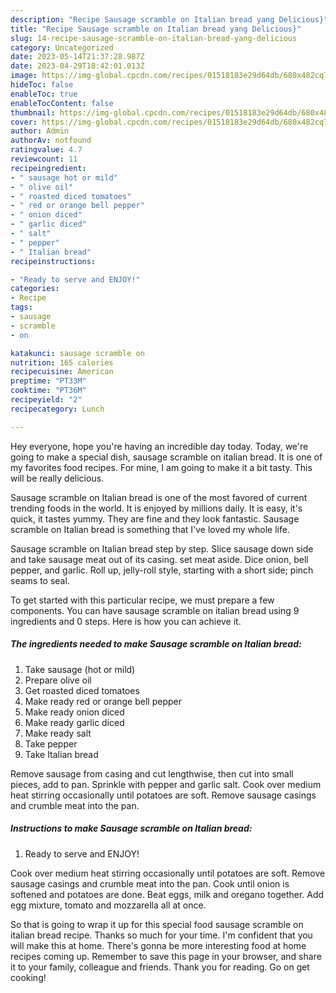 ```yaml
---
description: "Recipe Sausage scramble on Italian bread yang Delicious}"
title: "Recipe Sausage scramble on Italian bread yang Delicious}"
slug: 14-recipe-sausage-scramble-on-italian-bread-yang-delicious
category: Uncategorized
date: 2023-05-14T21:37:28.987Z
date: 2023-04-29T18:42:01.013Z
image: https://img-global.cpcdn.com/recipes/01518183e29d64db/680x482cq70/sausage-scramble-on-italian-bread-recipe-main-photo.jpg
hideToc: false
enableToc: true
enableTocContent: false
thumbnail: https://img-global.cpcdn.com/recipes/01518183e29d64db/680x482cq70/sausage-scramble-on-italian-bread-recipe-main-photo.jpg
cover: https://img-global.cpcdn.com/recipes/01518183e29d64db/680x482cq70/sausage-scramble-on-italian-bread-recipe-main-photo.jpg
author: Admin
authorAv: notfound
ratingvalue: 4.7
reviewcount: 11
recipeingredient:
- " sausage hot or mild"
- " olive oil"
- " roasted diced tomatoes"
- " red or orange bell pepper"
- " onion diced"
- " garlic diced"
- " salt"
- " pepper"
- " Italian bread"
recipeinstructions:

- "Ready to serve and ENJOY!"
categories:
- Recipe
tags:
- sausage
- scramble
- on

katakunci: sausage scramble on 
nutrition: 165 calories
recipecuisine: American
preptime: "PT33M"
cooktime: "PT36M"
recipeyield: "2"
recipecategory: Lunch

---
```



Hey everyone, hope you're having an incredible day today. Today, we're going to make a special dish, sausage scramble on italian bread. It is one of my favorites food recipes. For mine, I am going to make it a bit tasty. This will be really delicious.

Sausage scramble on Italian bread is one of the most favored of current trending foods in the world. It is enjoyed by millions daily. It is easy, it's quick, it tastes yummy. They are fine and they look fantastic. Sausage scramble on Italian bread is something that I've loved my whole life.

Sausage scramble on Italian bread step by step. Slice sausage down side and take sausage meat out of its casing. set meat aside. Dice onion, bell pepper, and garlic. Roll up, jelly-roll style, starting with a short side; pinch seams to seal.


To get started with this particular recipe, we must prepare a few components. You can have sausage scramble on italian bread using 9 ingredients and 0 steps. Here is how you can achieve it.

<!--inarticleads1-->

##### The ingredients needed to make Sausage scramble on Italian bread:

1. Take  sausage (hot or mild)
1. Prepare  olive oil
1. Get  roasted diced tomatoes
1. Make ready  red or orange bell pepper
1. Make ready  onion diced
1. Make ready  garlic diced
1. Make ready  salt
1. Take  pepper
1. Take  Italian bread


Remove sausage from casing and cut lengthwise, then cut into small pieces, add to pan. Sprinkle with pepper and garlic salt. Cook over medium heat stirring occasionally until potatoes are soft. Remove sausage casings and crumble meat into the pan. 

<!--inarticleads2-->

##### Instructions to make Sausage scramble on Italian bread:


1. Ready to serve and ENJOY!

Cook over medium heat stirring occasionally until potatoes are soft. Remove sausage casings and crumble meat into the pan. Cook until onion is softened and potatoes are done. Beat eggs, milk and oregano together. Add egg mixture, tomato and mozzarella all at once. 

So that is going to wrap it up for this special food sausage scramble on italian bread recipe. Thanks so much for your time. I'm confident that you will make this at home. There's gonna be more interesting food at home recipes coming up. Remember to save this page in your browser, and share it to your family, colleague and friends. Thank you for reading. Go on get cooking!
